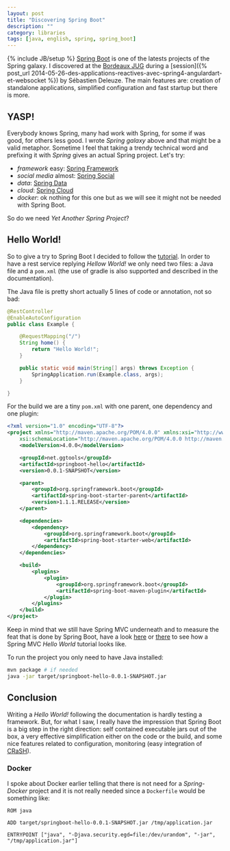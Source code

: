 ```yaml
---
layout: post
title: "Discovering Spring Boot"
description: ""
category: libraries
tags: [java, english, spring, spring_boot]
---
```

{% include JB/setup %}
[Spring Boot](http://projects.spring.io/spring-boot/) is one of the latests projects of the Spring galaxy. I discovered at the [Bordeaux JUG](http://bordeauxjug.org/) during a [session]({% post_url 2014-05-26-des-applications-reactives-avec-spring4-angulardart-et-websocket %}) by Sébastien Deleuze. The main features are: creation of standalone applications, simplified configuration and fast startup but there is more.

<!--more-->
## YASP!

Everybody knows Spring, many had work with Spring, for some if was good, for others less good. I wrote *Spring galaxy* above and that might be a valid metaphor. Sometime I feel that taking a trendy technical word and prefixing it with *Spring* gives an actual Spring project. Let's try:

- *framework* easy: [Spring Framework]()
- *social media* almost: [Spring Social]()
- *data*: [Spring Data]()
- *cloud*: [Spring Cloud]()
- *docker*: ok nothing for this one but as we will see it might not be needed with Spring Boot.

So do we need *Yet Another Spring Project*?

## Hello World!

So to give a try to Spring Boot I decided to follow the [tutorial](http://docs.spring.io/spring-boot/docs/current-SNAPSHOT/reference/htmlsingle/#getting-started-first-application). In order to have a rest service replying *Hellow World!* we only need two files: a Java file and a `pom.xml` (the use of gradle is also supported and described in the documentation).

The Java file is pretty short actually 5 lines of code or annotation, not so bad:
```java
@RestController
@EnableAutoConfiguration
public class Example {

    @RequestMapping("/")
    String home() {
        return "Hello World!";
    }

    public static void main(String[] args) throws Exception {
        SpringApplication.run(Example.class, args);
    }

}
```

For the build we are a tiny `pom.xml` with one parent, one dependency and one plugin:

```xml
<?xml version="1.0" encoding="UTF-8"?>
<project xmlns="http://maven.apache.org/POM/4.0.0" xmlns:xsi="http://www.w3.org/2001/XMLSchema-instance"
    xsi:schemaLocation="http://maven.apache.org/POM/4.0.0 http://maven.apache.org/xsd/maven-4.0.0.xsd">
    <modelVersion>4.0.0</modelVersion>

    <groupId>net.ggtools</groupId>
    <artifactId>springboot-hello</artifactId>
    <version>0.0.1-SNAPSHOT</version>

    <parent>
        <groupId>org.springframework.boot</groupId>
        <artifactId>spring-boot-starter-parent</artifactId>
        <version>1.1.1.RELEASE</version>
    </parent>

    <dependencies>
        <dependency>
            <groupId>org.springframework.boot</groupId>
            <artifactId>spring-boot-starter-web</artifactId>
        </dependency>
    </dependencies>

    <build>
        <plugins>
            <plugin>
                <groupId>org.springframework.boot</groupId>
                <artifactId>spring-boot-maven-plugin</artifactId>
            </plugin>
        </plugins>
    </build>
</project>
```

Keep in mind that we still have Spring MVC underneath and to measure the feat that is done by Spring Boot, have a look [here](http://www.mkyong.com/spring-mvc/spring-mvc-hello-world-example/) or [there](http://javahash.com/spring-4-mvc-hello-world-tutorial-full-example/) to see how a Spring MVC *Hello World* tutorial looks like.

To run the project you only need to have Java installed:

```bash
mvn package # if needed
java -jar target/springboot-hello-0.0.1-SNAPSHOT.jar
```

## Conclusion

Writing a *Hello World!* following the documentation is hardly testing a framework. But, for what I saw, I really have the impression that Spring Boot is a big step in the right direction: self contained executable jars out of the box, a very effective simplification either on the code or the build, and some nice features related to configuration, monitoring (easy integration of [CRaSH](http://www.crashub.org/)).

### Docker

I spoke about Docker earlier telling that there is not need for a *Spring-Docker* project and it is not really needed since a `Dockerfile` would be something like:

```
ROM java

ADD target/springboot-hello-0.0.1-SNAPSHOT.jar /tmp/application.jar

ENTRYPOINT ["java", "-Djava.security.egd=file:/dev/urandom", "-jar", "/tmp/application.jar"]
```
